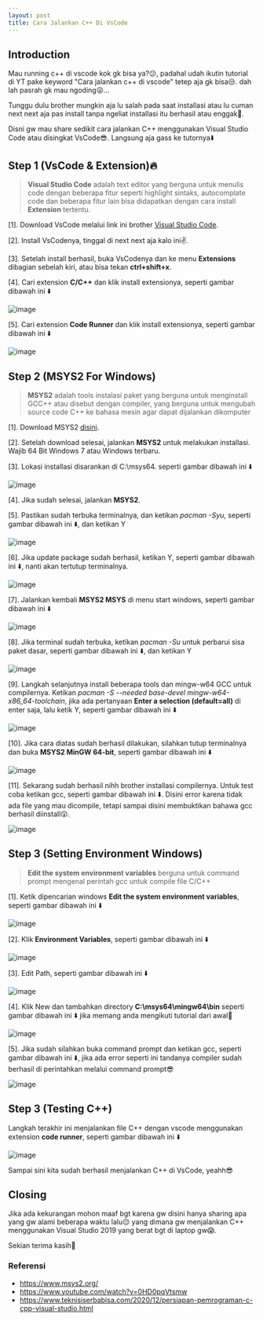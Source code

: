 ```yaml
---
layout: post
title: Cara Jalankan C++ Di VsCode
---
```


## Introduction
Mau running c++ di vscode kok gk bisa ya?😕, padahal udah ikutin tutorial di YT pake keyword "Cara jalankan c++ di vscode" tetep aja gk bisa😒. 
dah lah pasrah gk mau ngoding😜...

Tunggu dulu brother mungkin aja lu salah pada saat installasi atau lu cuman next next aja pas install tanpa ngeliat installasi itu berhasil atau enggak🤭. 

Disni gw mau share sedikit cara jalankan C++ menggunakan Visual Studio Code atau disingkat VsCode😎. Langsung aja gass ke tutornya⬇️

## Step 1 (VsCode & Extension)🔥
> **Visual Studio Code** adalah text editor yang berguna untuk menulis code dengan beberapa fitur seperti highlight sintaks, autocomplate code dan beberapa fitur lain bisa didapatkan dengan cara install **Extension** tertentu.

[1]. Download VsCode melalui link ini brother [Visual Studio Code](https://code.visualstudio.com/download).

[2]. Install VsCodenya, tinggal di next next aja kalo ini✌️.

[3]. Setelah install berhasil, buka VsCodenya dan ke menu **Extensions** dibagian sebelah kiri, atau bisa tekan **ctrl+shift+x**.

[4]. Cari extension **C/C++** dan klik install extensionya, seperti gambar dibawah ini ⬇️

![image](https://user-images.githubusercontent.com/67460437/147690736-c4910089-ad50-4809-8eb3-f2079178e3cd.png)

[5]. Cari extension **Code Runner** dan klik install extensionya, seperti gambar dibawah ini ⬇️

![image](https://user-images.githubusercontent.com/67460437/147690927-e35ca9a2-173a-44e0-b992-007b76f37f2e.png)

## Step 2 (MSYS2 For Windows)
> **MSYS2** adalah tools instalasi paket yang berguna untuk menginstall GCC++ atau disebut dengan compiler, yang berguna untuk mengubah source code C++ ke bahasa mesin agar dapat dijalankan dikomputer

[1]. Download MSYS2 [disini](https://github.com/msys2/msys2-installer/releases/download/2021-11-30/msys2-x86_64-20211130.exe).

[2]. Setelah download selesai, jalankan **MSYS2** untuk melakukan installasi. Wajib 64 Bit Windows 7 atau Windows terbaru.

[3]. Lokasi installasi disarankan di C:\msys64. seperti gambar dibawah ini ⬇️

![image](https://user-images.githubusercontent.com/67460437/147695232-c0cc7499-e78c-4344-a495-c9373cee57e1.png)

[4]. Jika sudah selesai, jalankan **MSYS2**.

[5]. Pastikan sudah terbuka terminalnya, dan ketikan *pacman -Syu*, seperti gambar dibawah ini ⬇️, dan ketikan Y

![image](https://user-images.githubusercontent.com/67460437/147695670-ba119409-9695-47cd-b35d-3e9797be5b60.png)

[6]. Jika update package sudah berhasil, ketikan Y, seperti gambar dibawah ini ⬇️, nanti akan tertutup terminalnya.

![image](https://user-images.githubusercontent.com/67460437/147695911-a6e70ef6-492c-4840-b184-58f1c59fb52a.png)

[7]. Jalankan kembali **MSYS2 MSYS** di menu start windows, seperti gambar dibawah ini ⬇️

![image](https://user-images.githubusercontent.com/67460437/147696124-e16e3e94-2ffe-4256-9185-0284706b004f.png)

[8]. Jika terminal sudah terbuka, ketikan *pacman -Su* untuk perbarui sisa paket dasar, seperti gambar dibawah ini ⬇️, dan ketikan Y

![image](https://user-images.githubusercontent.com/67460437/147696317-be5771c8-e8d6-4ba5-aa5e-64cb0e55ae7e.png)

[9]. Langkah selanjutnya install beberapa tools dan mingw-w64 GCC untuk compilernya. Ketikan *pacman -S --needed base-devel mingw-w64-x86_64-toolchain*, jika ada pertanyaan **Enter a selection (default=all)** di enter saja, lalu ketik Y, seperti gambar dibawah ini ⬇️ 

![image](https://user-images.githubusercontent.com/67460437/147697424-d516d9c7-50fc-468f-bf74-e6d7f0193c05.png)

[10]. Jika cara diatas sudah berhasil dilakukan, silahkan tutup terminalnya dan buka **MSYS2 MinGW 64-bit**, seperti gambar dibawah ini ⬇️

![image](https://user-images.githubusercontent.com/67460437/147697704-7d9150cc-774c-4b7f-bb07-cb0d129aa92f.png)

[11]. Sekarang sudah berhasil nihh brother installasi compilernya. Untuk test coba ketikan gcc, seperti gambar dibawah ini ⬇️. Disini error karena tidak ada file yang mau dicompile, tetapi sampai disini membuktikan bahawa gcc berhasil diinstall😲.

![image](https://user-images.githubusercontent.com/67460437/147697792-702078e8-bdb7-4449-90e3-fae4bfe1e607.png)

## Step 3 (Setting Environment Windows)
> **Edit the system environment variables** berguna untuk command prompt mengenal perintah *gcc* untuk compile file C/C++

[1]. Ketik dipencarian windows **Edit the system environment variables**, seperti gambar dibawah ini ⬇️

![image](https://user-images.githubusercontent.com/67460437/147698178-961e5c8f-bc7e-4e02-ba67-921d19cc1795.png)

[2]. Klik **Environment Variables**, seperti gambar dibawah ini ⬇️

![image](https://user-images.githubusercontent.com/67460437/147698322-6308a5c5-857a-4621-80fa-9287b7f48cc3.png)

[3]. Edit Path, seperti gambar dibawah ini ⬇️

![image](https://user-images.githubusercontent.com/67460437/147698450-1168686f-5dce-4102-a7ff-c24004c042eb.png)

[4]. Klik New dan tambahkan directory **C:\msys64\mingw64\bin** seperti gambar dibawah ini ⬇️ jika memang anda mengikuti tutorial dari awal🤪

![image](https://user-images.githubusercontent.com/67460437/147698705-b51be7d7-d906-4ab7-aecd-01932b114209.png)

[5]. Jika sudah silahkan buka command prompt dan ketikan gcc, seperti gambar dibawah ini ⬇️, jika ada error seperti ini tandanya compiler sudah berhasil di perintahkan melalui command prompt😎

![image](https://user-images.githubusercontent.com/67460437/147698894-999260c6-ece3-4faf-8e5b-3a91f8b9fe2a.png)

## Step 3 (Testing C++)
Langkah terakhir ini menjalankan file C++ dengan vscode menggunakan extension **code runner**, seperti gambar dibawah ini ⬇️

![image](https://user-images.githubusercontent.com/67460437/147699229-d48f60ff-4c73-4b01-b97b-e4ed616b03b6.png)

Sampai sini kita sudah berhasil menjalankan C++ di VsCode, yeahh😎

## Closing
Jika ada kekurangan mohon maaf bgt karena gw disini hanya sharing apa yang gw alami beberapa waktu lalu😔 yang dimana gw menjalankan C++ menggunakan Visual Studio 2019 yang berat bgt di laptop gw😱.

Sekian terima kasih👋

### Referensi
- https://www.msys2.org/
- https://www.youtube.com/watch?v=0HD0pqVtsmw
- https://www.teknisiserbabisa.com/2020/12/persiapan-pemrograman-c-cpp-visual-studio.html
